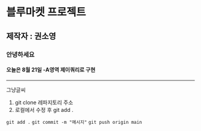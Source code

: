 # 블루마켓 프로젝트

## 제작자 : 권소영

### 안녕하세요

#### 오늘은 8월 21일 -A영역 제이쿼리로 구현

---
그냥글씨
1. git clone 레파지토리 주소
2. 로컬에서 수정 후 git add .

`git add .`
`git commit -m "메시지"`
`git push origin main`  